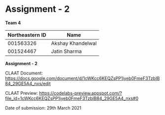 # Assignment - 2


**Team 4**

| Northeastern ID | Name
| --- | --- 
|001563326 | Akshay Khandelwal
|001524467 | Jatin Sharma 


**Assignment - 2**

CLAAT Document: https://docs.google.com/document/d/1cWKcc6KEQZsPP1iyeb0FmeF3TzbIB84_29GE5A4_nxs/edit

CLAAT Preview: https://codelabs-preview.appspot.com/?file_id=1cWKcc6KEQZsPP1iyeb0FmeF3TzbIB84_29GE5A4_nxs#0



Date of submission: 29th March 2021


